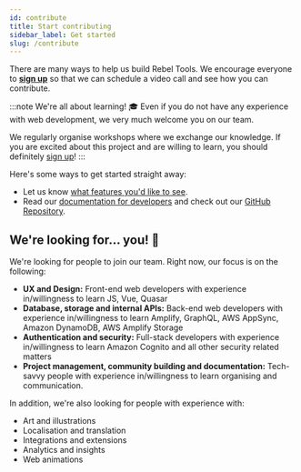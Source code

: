 ```yaml
---
id: contribute
title: Start contributing
sidebar_label: Get started
slug: /contribute
---
```



There are many ways to help us build Rebel Tools. We encourage everyone to **[sign up](http://activism.rocks/rebeltools)** so that we can schedule a video call and see how you can contribute. 

:::note We're all about learning! 🎓
Even if you do not have any experience with web development, we very much welcome you on our team.

We regularly organise workshops where we exchange our knowledge. If you are excited about this project and are willing to learn, you should definitely [sign up](http://activism.rocks/rebeltools)!
:::

Here's some ways to get started straight away:
- Let us know [what features you'd like to see](https://shipright.community/rebeltools).
- Read our [documentation for developers](dev) and check out our [GitHub Repository](https://github.com/activisthandbook/rebeltools). 

## We're looking for... you! 👀
We're looking for people to join our team. Right now, our focus is on the following:
- **UX and Design:** Front-end web developers with experience in/willingness to learn JS, Vue, Quasar
- **Database, storage and internal APIs:** Back-end web developers with experience in/willingness to learn Amplify, GraphQL, AWS AppSync, Amazon DynamoDB, AWS Amplify Storage
- **Authentication and security:** Full-stack developers with experience in/willingness to learn Amazon Cognito and all other security related matters
- **Project management, community building and documentation:** Tech-savvy people with experience in/willingness to learn organising and communication.

In addition, we're also looking for people with experience with: 
- Art and illustrations
- Localisation and translation
- Integrations and extensions
- Analytics and insights
- Web animations

